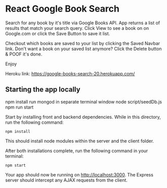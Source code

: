 
# React Google Book Search

Search for any book by it's title via Google Books API. App returns a list of results that match your search query. Click View to see a book on on Google.com or click the Save Button to save it list. 

Checkout which books are saved to your list by clicking the Saved Navbar link. Don't want a book on your saved list anymore? Click the Delete button & POOF it's done.

Enjoy

Heroku link: https://google-books-search-20.herokuapp.com/

## Starting the app locally

npm install
run mongod in separate terminal window
node script/seedDb.js
npm run start

Start by installing front and backend dependencies. While in this directory, run the following command:

```
npm install
```

This should install node modules within the server and the client folder.

After both installations complete, run the following command in your terminal:

```
npm start
```

Your app should now be running on <http://localhost:3000>. The Express server should intercept any AJAX requests from the client.

